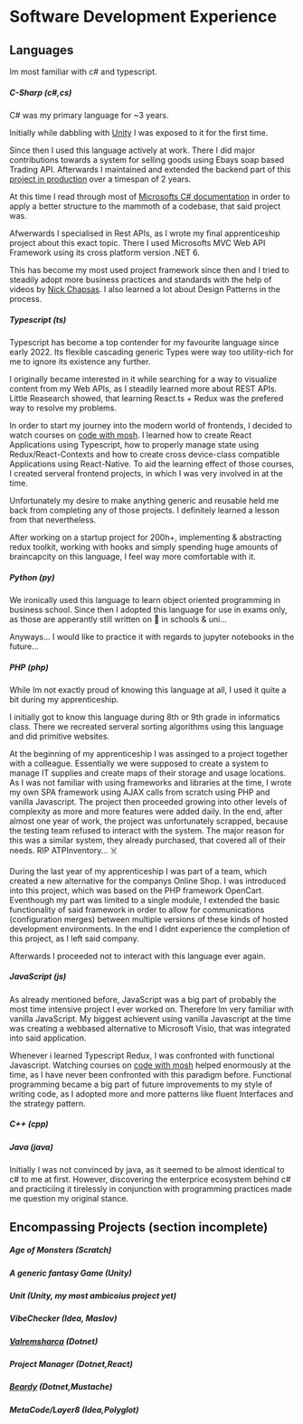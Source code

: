 # Software Development Experience

## Languages

Im most familiar with c# and typescript.

##### C-Sharp (c#,cs)

C# was my primary language for ~3 years.

Initially while dabbling with [Unity](https://unity.com/) I was exposed to it for the first time.

Since then I used this language actively at work. There I did major contributions towards a system for selling goods using Ebays soap based Trading API. Afterwards I maintained and extended the backend part of this [project in production](https://www.ebay.de/str/derersatzteileprofi) over a timespan of 2 years.

At this time I read through most of [Microsofts C# documentation](https://learn.microsoft.com/sk-sk/dotnet/csharp/) in order to apply a better structure to the mammoth of a codebase, that said project was.

Afwerwards I specialised in Rest APIs, as I wrote my final apprenticeship project about this exact topic. There I used Microsofts MVC Web API Framework using its cross platform version .NET 6.

This has become my most used project framework since then and I tried to steadily adopt more business practices and standards with the help of videos by [Nick Chapsas](https://nickchapsas.com/). I also learned a lot about Design Patterns in the process.

##### Typescript (ts)

Typescript has become a top contender for my favourite language since early 2022. Its flexible cascading generic Types were way too utility-rich for me to ignore its existence any further.

I originally became interested in it while searching for a way to visualize content from my Web APIs, as I steadily learned more about REST APIs. Little Reasearch showed, that learning React.ts + Redux was the prefered way to resolve my problems.

In order to start my journey into the modern world of frontends, I decided to watch courses on [code with mosh](https://codewithmosh.com/). I learned how to create React Applications using Typescript, how to properly manage state using Redux/React-Contexts and how to create cross device-class compatible Applications using React-Native. To aid the learning effect of those courses, I created serveral frontend projects, in which I was very involved in at the time.

Unfortunately my desire to make anything generic and reusable held me back from completing any of those projects. I definitely learned a lesson from that nevertheless.

After working on a startup project for 200h+, implementing & abstracting redux toolkit, working with hooks and simply spending huge amounts of braincapcity on this language, I feel way more comfortable with it. 

##### Python (py)

We ironically used this language to learn object oriented programming in business school. Since then I adopted this language for use in exams only, as those are apperantly still written on 📄 in schools & uni...

Anyways... I would like to practice it with regards to jupyter notebooks in the future...

##### PHP (php)

While Im not exactly proud of knowing this language at all, I used it quite a bit during my apprenticeship.

I initially got to know this language during 8th or 9th grade in informatics class. There we recreated serveral sorting algorithms using this language and did primitive websites.

At the beginning of my apprenticeship I was assinged to a project together with a colleague. Essentially we were supposed to create a system to manage IT supplies and create maps of their storage and usage locations. As I was not familiar with using frameworks and libraries at the time, I wrote my own SPA framework using AJAX calls from scratch using PHP and vanilla Javascript. The project then proceeded growing into other levels of complexity as more and more features were added daily. In the end, after almost one year of work, the project was unfortunately scrapped, because the testing team refused to interact with the system. The major reason for this was a similar system, they already purchased, that covered all of their needs. RIP ATPInventory... ☠️

During the last year of my apprenticeship I was part of a team, which created a new alternative for the companys Online Shop. I was introduced into this project, which was based on the PHP framework OpenCart. Eventhough my part was limited to a single module, I extended the basic functionality of said framework in order to allow for communications (configuration merges) between multiple versions of these kinds of hosted development environments. In the end I didnt experience the completion of this project, as I left said company.

Afterwards I proceeded not to interact with this language ever again.

##### JavaScript (js)

As already mentioned before, JavaScript was a big part of probably the most time intensive project I ever worked on. Therefore Im very familiar with vanilla JavaScript. My biggest achievent using vanilla Javascript at the time was creating a webbased alternative to Microsoft Visio, that was integrated into said application.

Whenever i learned Typescript Redux, I was confronted with functional Javascript. Watching courses on [code with mosh](https://codewithmosh.com/) helped enormously at the time, as I have never been confronted with this paradigm before. Functional programming became a big part of future improvements to my style of writing code, as I adopted more and more patterns like fluent Interfaces and the strategy pattern.

##### C++ (cpp)

##### Java (java)

Initially I was not convinced by java, as it seemed to be almost identical to c# to me at first.
However, discovering the enterprice ecosystem behind c# and practiciing it tirelessly in conjunction with programming practices made me question my original stance.

## Encompassing Projects (section incomplete)

##### Age of Monsters (Scratch)

##### A generic fantasy Game (Unity)

##### Unit (Unity, my most ambicoius project yet)

##### VibeChecker (Idea, Maslov)

##### [Valremsharca](https://github.com/themassiveone/valremsharca) (Dotnet)

##### Project Manager (Dotnet,React)

##### [Beardy](https://github.com/themassiveone/beardy) (Dotnet,Mustache)

##### MetaCode/Layer8 (Idea,Polyglot)


